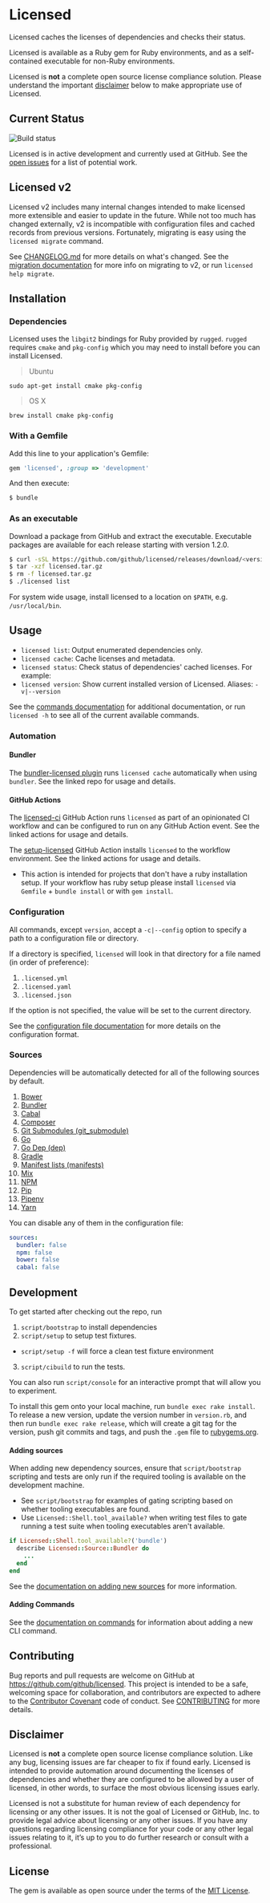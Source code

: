 # Licensed

Licensed caches the licenses of dependencies and checks their status.

Licensed is available as a Ruby gem for Ruby environments, and as a self-contained executable for non-Ruby environments.

Licensed is **not** a complete open source license compliance solution. Please understand the important [disclaimer](#disclaimer) below to make appropriate use of Licensed.

## Current Status

![Build status](https://github.com/github/licensed/workflows/Test/badge.svg)

Licensed is in active development and currently used at GitHub.  See the [open issues](https://github.com/github/licensed/issues) for a list of potential work.

## Licensed v2

Licensed v2 includes many internal changes intended to make licensed more extensible and easier to update in the future.  While not too much has changed externally, v2 is incompatible with configuration files and cached records from previous versions.  Fortunately, migrating is easy using the `licensed migrate` command.

See [CHANGELOG.md](./CHANGELOG.md) for more details on what's changed.
See the [migration documentation](./docs/migrating_to_newer_versions.md) for more info on migrating to v2, or run `licensed help migrate`.

## Installation

### Dependencies

Licensed uses the `libgit2` bindings for Ruby provided by `rugged`. `rugged` requires `cmake` and `pkg-config` which you may need to install before you can install Licensed.
   
   >  Ubuntu
    
    sudo apt-get install cmake pkg-config
    
   >  OS X
       
    brew install cmake pkg-config

### With a Gemfile

Add this line to your application's Gemfile:

```ruby
gem 'licensed', :group => 'development'
```

And then execute:

```bash
$ bundle
```

### As an executable

Download a package from GitHub and extract the executable.  Executable packages are available for each release starting with version 1.2.0.

```bash
$ curl -sSL https://github.com/github/licensed/releases/download/<version>/licensed-<version>-<os>-x64.tar.gz > licensed.tar.gz
$ tar -xzf licensed.tar.gz
$ rm -f licensed.tar.gz
$ ./licensed list
```

For system wide usage, install licensed to a location on `$PATH`, e.g. `/usr/local/bin`.

## Usage

- `licensed list`: Output enumerated dependencies only.
- `licensed cache`: Cache licenses and metadata.
- `licensed status`: Check status of dependencies' cached licenses. For example:
- `licensed version`: Show current installed version of Licensed. Aliases: `-v|--version`

See the [commands documentation](./docs/commands.md) for additional documentation, or run `licensed -h` to see all of the current available commands.

### Automation

#### Bundler

The [bundler-licensed plugin](https://github.com/sergey-alekseev/bundler-licensed) runs `licensed cache` automatically when using `bundler`.  See the linked repo for usage and details.

#### GitHub Actions

The [licensed-ci](https://github.com/marketplace/actions/licensed-ci) GitHub Action runs `licensed` as part of an opinionated CI workflow and can be configured to run on any GitHub Action event.  See the linked actions for usage and details.

The [setup-licensed](https://github.com/marketplace/actions/setup-github-licensed) GitHub Action installs `licensed` to the workflow environment.  See the linked actions for usage and details.
   - This action is intended for projects that don't have a ruby installation setup.  If your workflow has ruby setup please install `licensed` via `Gemfile` + `bundle install` or with `gem install`.

### Configuration

All commands, except `version`, accept a `-c|--config` option to specify a path to a configuration file or directory.

If a directory is specified, `licensed` will look in that directory for a file named (in order of preference):
1. `.licensed.yml`
2. `.licensed.yaml`
3. `.licensed.json`

If the option is not specified, the value will be set to the current directory.

See the [configuration file documentation](./docs/configuration.md) for more details on the configuration format.

### Sources

Dependencies will be automatically detected for all of the following sources by default.
1. [Bower](./docs/sources/bower.md)
1. [Bundler](./docs/sources/bundler.md)
1. [Cabal](./docs/sources/cabal.md)
1. [Composer](./docs/sources/composer.md)
1. [Git Submodules (git_submodule)](./docs/sources/git_submodule.md)
1. [Go](./docs/sources/go.md)
1. [Go Dep (dep)](./docs/sources/dep.md)
1. [Gradle](./docs/sources/gradle.md)
1. [Manifest lists (manifests)](./docs/sources/manifests.md)
1. [Mix](./docs/sources/mix.md)
1. [NPM](./docs/sources/npm.md)
1. [Pip](./docs/sources/pip.md)
1. [Pipenv](./docs/sources/pipenv.md)
1. [Yarn](./docs/sources/yarn.md)

You can disable any of them in the configuration file:

```yml
sources:
  bundler: false
  npm: false
  bower: false
  cabal: false
```

## Development

To get started after checking out the repo, run
1. `script/bootstrap` to install dependencies
2. `script/setup` to setup test fixtures.
  - `script/setup -f` will force a clean test fixture environment
3. `script/cibuild` to run the tests.

You can also run `script/console` for an interactive prompt that will allow you to experiment.

To install this gem onto your local machine, run `bundle exec rake install`. To release a new version, update the version number in `version.rb`, and then run `bundle exec rake release`, which will create a git tag for the version, push git commits and tags, and push the `.gem` file to [rubygems.org](https://rubygems.org).

#### Adding sources

When adding new dependency sources, ensure that `script/bootstrap` scripting and tests are only run if the required tooling is available on the development machine.

* See `script/bootstrap` for examples of gating scripting based on whether tooling executables are found.
* Use `Licensed::Shell.tool_available?` when writing test files to gate running a test suite when tooling executables aren't available.
```ruby
if Licensed::Shell.tool_available?('bundle')
  describe Licensed::Source::Bundler do
    ...
  end
end
```

See the [documentation on adding new sources](./docs/adding_a_new_source.md) for more information.

#### Adding Commands

See the [documentation on commands](./docs/commands.md) for information about adding a new CLI command.

## Contributing

Bug reports and pull requests are welcome on GitHub at https://github.com/github/licensed. This project is intended to be a safe, welcoming space for collaboration, and contributors are expected to adhere to the [Contributor Covenant](http://contributor-covenant.org/) code of conduct.  See [CONTRIBUTING](CONTRIBUTING.md) for more details.

## Disclaimer

Licensed is **not** a complete open source license compliance solution. Like any bug, licensing issues are far cheaper to fix if found early. Licensed is intended to provide automation around documenting the licenses of dependencies and whether they  are configured to be allowed by a user of licensed, in other words, to surface the most obvious licensing issues early.

Licensed is not a substitute for human review of each dependency for licensing or any other issues. It is not the goal of Licensed or GitHub, Inc. to provide legal advice about licensing or any other issues. If you have any questions regarding licensing compliance for your code or any other legal issues relating to it, it’s up to you to do further research or consult with a professional.

## License

The gem is available as open source under the terms of the [MIT License](http://opensource.org/licenses/MIT).
